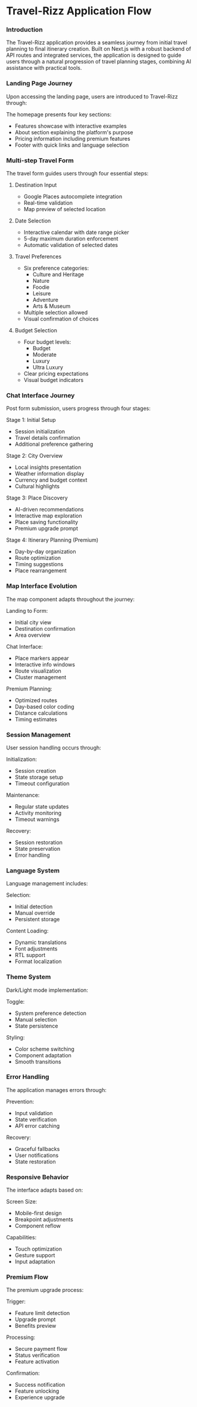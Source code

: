 # Travel-Rizz Application Flow

### Introduction

The Travel-Rizz application provides a seamless journey from initial travel planning to final itinerary creation. Built on Next.js with a robust backend of API routes and integrated services, the application is designed to guide users through a natural progression of travel planning stages, combining AI assistance with practical tools.

### Landing Page Journey

Upon accessing the landing page, users are introduced to Travel-Rizz through:

The homepage presents four key sections:
- Features showcase with interactive examples
- About section explaining the platform's purpose
- Pricing information including premium features
- Footer with quick links and language selection

### Multi-step Travel Form

The travel form guides users through four essential steps:

1. Destination Input
   - Google Places autocomplete integration
   - Real-time validation
   - Map preview of selected location

2. Date Selection
   - Interactive calendar with date range picker
   - 5-day maximum duration enforcement
   - Automatic validation of selected dates

3. Travel Preferences
   - Six preference categories:
     - Culture and Heritage
     - Nature
     - Foodie
     - Leisure
     - Adventure
     - Arts & Museum
   - Multiple selection allowed
   - Visual confirmation of choices

4. Budget Selection
   - Four budget levels:
     - Budget
     - Moderate
     - Luxury
     - Ultra Luxury
   - Clear pricing expectations
   - Visual budget indicators

### Chat Interface Journey

Post form submission, users progress through four stages:

Stage 1: Initial Setup
- Session initialization
- Travel details confirmation
- Additional preference gathering

Stage 2: City Overview
- Local insights presentation
- Weather information display
- Currency and budget context
- Cultural highlights

Stage 3: Place Discovery
- AI-driven recommendations
- Interactive map exploration
- Place saving functionality
- Premium upgrade prompt

Stage 4: Itinerary Planning (Premium)
- Day-by-day organization
- Route optimization
- Timing suggestions
- Place rearrangement

### Map Interface Evolution

The map component adapts throughout the journey:

Landing to Form:
- Initial city view
- Destination confirmation
- Area overview

Chat Interface:
- Place markers appear
- Interactive info windows
- Route visualization
- Cluster management

Premium Planning:
- Optimized routes
- Day-based color coding
- Distance calculations
- Timing estimates

### Session Management

User session handling occurs through:

Initialization:
- Session creation
- State storage setup
- Timeout configuration

Maintenance:
- Regular state updates
- Activity monitoring
- Timeout warnings

Recovery:
- Session restoration
- State preservation
- Error handling

### Language System

Language management includes:

Selection:
- Initial detection
- Manual override
- Persistent storage

Content Loading:
- Dynamic translations
- Font adjustments
- RTL support
- Format localization

### Theme System

Dark/Light mode implementation:

Toggle:
- System preference detection
- Manual selection
- State persistence

Styling:
- Color scheme switching
- Component adaptation
- Smooth transitions

### Error Handling

The application manages errors through:

Prevention:
- Input validation
- State verification
- API error catching

Recovery:
- Graceful fallbacks
- User notifications
- State restoration

### Responsive Behavior

The interface adapts based on:

Screen Size:
- Mobile-first design
- Breakpoint adjustments
- Component reflow

Capabilities:
- Touch optimization
- Gesture support
- Input adaptation

### Premium Flow

The premium upgrade process:

Trigger:
- Feature limit detection
- Upgrade prompt
- Benefits preview

Processing:
- Secure payment flow
- Status verification
- Feature activation

Confirmation:
- Success notification
- Feature unlocking
- Experience upgrade